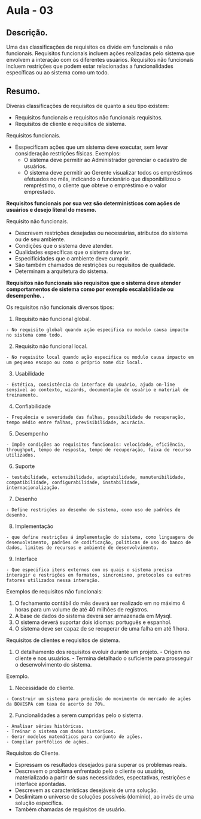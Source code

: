 # Aula - 03

## Descrição.

Uma das classificações de requisitos os divide em funcionais e não funcionais. Requisitos funcionais incluem ações realizadas pelo sistema que envolvem a interação com os diferentes usuários. Requisitos não funcionais incluem restrições que podem estar relacionadas a funcionalidades específicas ou ao sistema como um todo.

## Resumo.

Diveras classificações de requisitos de quanto a seu tipo existem:
  - Requisitos funcionais e requisitos não funcionais requisitos.
  - Requisitos de cliente e requisitos de sistema.


Requisitos funcionais.

  - Esspecificam ações que um sistema deve executar, sem levar consideração restrições físicas.
    Exemplos:
      - O sistema deve permitir ao Administrador gerenciar o cadastro de usuários.
      - O sistema deve permitir ao Gerente visualizar todos os empréstimos efetuados no mês, indicando o funcionário que disponibilizou o rempréstimo, o cliente que obteve o empréstimo e o valor emprestado.
  
**Requisitos funcionais por sua vez são deterministicos com ações de usuários e desejo literal do mesmo.**

Requisito não funcionais.

  - Descrevem restrições desejadas ou necessárias, atributos do sistema ou de seu ambiente.
  - Condições que o sistema deve atender.
  - Qualidades específicas que o sistema deve ter.
  - Especificidades que o ambiente deve cumprir.
  - São também chamados de restrições ou requisitos de qualidade.
  - Determinam a arquitetura do sistema.

**Requisitos não funcionais são requisitos que o sistema deve atender comportamentos de sistema como por exemplo escalabilidade ou desempenho. .**

Os requisitos não funcionais diversos tipos:
  1. Requisito não funcional global.

    - No requisito global quando ação especifica ou modulo causa impacto no sistema como todo.

  2. Requisito não funcional local.

    - No requisito local quando ação especifica ou modulo causa impacto em um pequeno escopo ou como o próprio nome diz local.

  3. Usabilidade

    - Estética, consistência da interface do usuário, ajuda on-line sensível ao contexto, wizards, documentação de usuário e material de treinamento.

  4. Confiabilidade

    - Frequência e severidade das falhas, possibilidade de recuperação, tempo médio entre falhas, previsibilidade, acurácia.

  5. Desempenho

    - Impõe condições ao requisitos funcionais: velocidade, eficiência, throughput, tempo de resposta, tempo de recuperação, faixa de recurso utilizados.

  6. Suporte

    - testabilidade, extensibilidade, adaptabilidade, manutenibilidade, compatibilidade, configurabilidade, instabilidade, internacionalização.
  
  7. Desenho

    - Define restrições ao desenho do sistema, como uso de padrões de desenho.

  8. Implementação

    - que define restrições á implementação do sistema, como linguagens de desenvolvimento, padrões de codificação, políticas de uso do banco de dados, limites de recursos e ambiente de desenvolvimento.

  9. Interface

    - Que especifica itens externos com os quais o sistema precisa interagir e restrições em formatos, sincronismo, protocolos ou outros fatores utilizados nessa interação.


Exemplos de requisitos não funcionais:

  1. O fechamento contábil do mês deverá ser realizado em no máximo 4 horas para um volume de até 40 milhões de registros.
  2. A base de dados do sistema deverá ser armazenada em Mysql.
  3. O sistema deverá suportar dois idiomas: português e espanhol.
  4. O sistema deve ser capaz de se recuperar de uma falha em até 1 hora.


Requisitos de clientes e requisitos de sistema.
  1. O detalhamento dos requisitos evoluir durante um projeto.
    - Origem no cliente e nos usuários.
    - Termina detalhado o suficiente para prosseguir o desenvolvimento do sistema.

Exemplo.

  1. Necessidade do cliente.

    - Construir um sistema para predição do movimento do mercado de ações da BOVESPA com taxa de acerto de 70%.

  2. Funcionalidades a serem cumpridas pelo o sistema.

    - Analisar séries históricas.
    - Treinar o sistema com dados históricos.
    - Gerar modelos matemáticos para conjunto de ações.
    - Compilar portfólios de ações.


Requisitos do Cliente.

  - Espressam os resultados desejados para superar os problemas reais.
  - Descrevem o problema enfrentado pelo o cliente ou usuário, materializado a partir de suas necessidades, espectativas, restrições e interface apontadas.
  - Descrevem as características desejáveis de uma solução.
  - Deslimitam o universo de soluções possíveis (domínio), ao invés de uma solução específica.
  - Também chamadas de requisitos de usuário.
